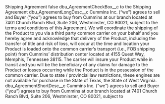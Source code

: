 <?xml version="1.0" encoding="UTF-8"?>
<CustomMetadata xmlns="http://soap.sforce.com/2006/04/metadata" xmlns:xsi="http://www.w3.org/2001/XMLSchema-instance" xmlns:xsd="http://www.w3.org/2001/XMLSchema">
    <label>Shipping Agreement</label>
    <protected>false</protected>
    <values>
        <field>dbu_AgreementCheckBox__c</field>
        <value xsi:type="xsd:string">to the Shipping Agreement</value>
    </values>
    <values>
        <field>dbu_AgreementLongDesc__c</field>
        <value xsi:type="xsd:string">Cummins Inc. (“we”) agrees to sell and Buyer (“you”) agrees to buy from Cummins at our branch located at 7401 Church Ranch Blvd, Suite 206, Westminster, CO 80021, subject to
the terms and conditions of this Agreement. We will coordinate the shipping of the Product to you via a third party common carrier on your behalf and you hereby agree and acknowledge that delivery of the Product, including the transfer of title and risk of loss, will occur at the time and location your Product is loaded onto the common carrier’s transport (i.e., FOB shipping point) from Cummins’ distribution center located at 4155 Quest Way, Memphis, Tennessee 38115. The carrier will insure your Product while in transit and you will be the beneficiary of any claims for damage to the Product or losses occurring while the Product is in the possession of the common carrier.
Due to state / provincial law restrictions, these engines are not available for purchase in the State of Texas, the State of West Virginia.</value>
    </values>
    <values>
        <field>dbu_AgreementShortDesc__c</field>
        <value xsi:type="xsd:string">Cummins Inc. (“we”) agrees to sell and Buyer (“you”) agrees to buy from Cummins at our branch located at 7401 Church Ranch Blvd, Suite 206, Westminster, CO 80021, subject to</value>
    </values>
</CustomMetadata>
